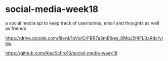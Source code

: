 # social-media-week18
a social media api to keep track of usernames, email and thoughts as well as friends

https://drive.google.com/file/d/1oVorCrFBR7a3mE6gw_0MqJ5f4FL0aRdc/view

https://github.com/AlecSchro13/social-media-week18


